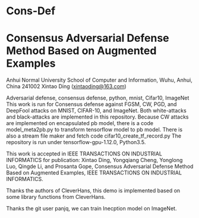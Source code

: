 # Cons-Def

# Consensus Adversarial Defense Method Based on Augmented Examples
Anhui Normal University
School of Computer and Information, Wuhu, Anhui, China
241002
Xintao Ding (xintaoding@163.com)

Adversarial defense, consensus defense, python, mnist, Cifar10, ImageNet
This work is run for Consensus defense against FGSM, CW, PGD, and DeepFool attacks on MNIST, CIFAR-10, and ImageNet.
Both white-attacks and black-attacks are implemented in this repository.
Because CW attacks are implemented on encapsulated pb model, there is a code model_meta2pb.py to transform tensorflow model to pb model.
There is also a stream file maker and fetch code cifar10_create_tf_record.py
The repository is run under tensorflow-gpu-1.12.0, Python3.5.

This work is accepted in IEEE TRANSACTIONS ON INDUSTRIAL INFORMATICS for publication:
Xintao Ding, Yongqiang Cheng, Yonglong Luo, Qingde Li, and Prosanta Gope, Consensus Adversarial Defense Method Based on Augmented Examples, IEEE TRANSACTIONS ON INDUSTRIAL INFORMATICS.

Thanks the authors of CleverHans, this demo is implemented based on some library functions from CleverHans.

Thanks the git user panjq, we can train Inecption model on ImageNet.
